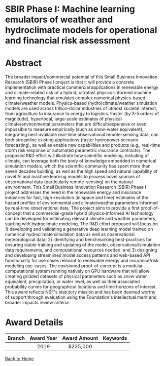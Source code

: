 
SBIR Phase I: Machine learning emulators of weather and hydroclimate models for operational and financial risk assessment
=========================================================================================================================

# Abstract


The broader impact/commercial potential of this Small Business Innovation Research (SBIR) Phase I project is that it will provide a concrete implementation with practical commercial applications in renewable energy and climate-related risk of a hybrid, ultrafast physics-informed machine learning technology that emulates complex numerical physics-based climate/weather models. Physics-based (hydro)climate/weather simulation models are used across trillion-dollar industries of utmost societal interest, from agriculture to insurance to energy to logistics. Faster (by 3-5 orders of magnitude), hyperlocal, large-scale estimates of physical climate/environmental parameters that are difficult/expensive or even impossible to measure empirically (such as snow-water equivalent), integrating best-available real-time observational remote-sensing data, can both streamline existing applications (faster hydropower scenario forecasting), as well as enable new capabilities and products (e.g., real-time storm risk response or automated parametric insurance contracts). The proposed R&D effort will illustrate how scientific modeling, including of climate, can leverage both the body of knowledge embedded in numerical simulation models, which the scientific community has spent more than seven decades building, as well as the high speed and natural capability of novel AI and machine learning models to process novel sources of observational data (particularly remote-sensing) on the natural environment. This Small Business Innovation Research (SBIR) Phase I project addresses the need in the renewable energy and insurance industries for fast, high-resolution (in space and time) estimates of the hazard profiles of environmental and climate/weather parameters informed by real-time observational data. The project aims to provide a first proof-of-concept that a commercial-grade hybrid physics-informed AI technology can be developed for estimating relevant climate and weather parameters, starting with hydroclimate modeling. The R&D effort proposed will focus on 1) developing and validating a generative deep learning model trained on numerical hydroclimate simulation data as well as observational meteorological data; 2) identifying and benchmarking best-practices for ensuring stable training and updating of the model, observational/simulation data requirements, and computational resources needed; and 3) designing and developing streamlined model access patterns and web-based API functionality for use cases relevant to renewable energy and insurance/risk modeling use-cases. The envisioned proof-of-concept is a modular computational system running natively on GPU hardware that will allow creating gridded datasets of physical parameters such as snow water equivalent, precipitation, or water level, as well as their associated probability curves for geographical locations and time horizons of interest. This award reflects NSF's statutory mission and has been deemed worthy of support through evaluation using the Foundation's intellectual merit and broader impacts review criteria.  

# Award Details

|Branch|Award Year|Award Amount|Keywords|
| :---: | :---: | :---: | :---: |
||2019|$225,000||
  
  


[Back to Home](https://github.com/chrischow/dod_sbir_awards/JT/#434)